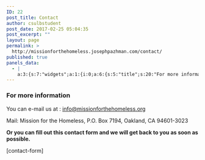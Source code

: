 ```yaml
---
ID: 22
post_title: Contact
author: csulbstudent
post_date: 2017-02-25 05:04:35
post_excerpt: ""
layout: page
permalink: >
  http://missionforthehomeless.josephpazhman.com/contact/
published: true
panels_data:
  - |
    a:3:{s:7:"widgets";a:1:{i:0;a:6:{s:5:"title";s:20:"For more information";s:4:"text";s:701:"<p><span style="color: #000000;">You can e-mail us at : <a style="color: #000000;" href="mailto:info@missionforthehomeless.org" target="_top">info@missionforthehomeless.org</a></span></p><p><span style="color: #000000;">Mail: Mission for the Homeless, P.O. Box 7194, Oakland, CA 94601-3023</span></p><p><span style="color: #000000;"><strong>Or you can fill out this contact form and we will get back to you as soon as possible.</strong></span></p><p><span style="color: #000000;">[contact-form][contact-field label='Name' type='name' required='1'/][contact-field label='Email' type='email' required='1'/][contact-field label='Question/Comment' type='textarea' required='1'/][/contact-form]</span></p>";s:20:"text_selected_editor";s:7:"tinymce";s:5:"autop";b:1;s:12:"_sow_form_id";s:13:"58cc304d08e3a";s:11:"panels_info";a:6:{s:5:"class";s:31:"SiteOrigin_Widget_Editor_Widget";s:4:"grid";i:0;s:4:"cell";i:0;s:2:"id";i:0;s:9:"widget_id";s:36:"04a06e88-6b29-49ec-924a-4b023f02a5d9";s:5:"style";a:2:{s:27:"background_image_attachment";b:0;s:18:"background_display";s:4:"tile";}}}}s:5:"grids";a:1:{i:0;a:2:{s:5:"cells";i:1;s:5:"style";a:2:{s:11:"row_stretch";s:4:"full";s:18:"background_display";s:4:"tile";}}}s:10:"grid_cells";a:1:{i:0;a:2:{s:4:"grid";i:0;s:6:"weight";i:1;}}}
---
```

<h3 class="widget-title">For more information</h3>
You can e-mail us at : <a href="mailto:info@missionforthehomeless.org" target="_top">info@missionforthehomeless.org</a>

Mail: Mission for the Homeless, P.O. Box 7194, Oakland, CA 94601-3023

<strong>Or you can fill out this contact form and we will get back to you as soon as possible.</strong>

[contact-form]
